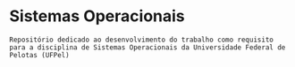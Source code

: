 # Sistemas Operacionais

	Repositório dedicado ao desenvolvimento do trabalho como requisito para a disciplina de Sistemas Operacionais da Universidade Federal de Pelotas (UFPel)